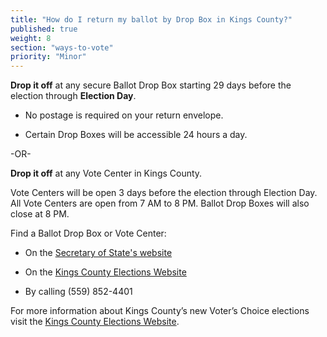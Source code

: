 ```yaml
---
title: "How do I return my ballot by Drop Box in Kings County?"
published: true
weight: 8
section: "ways-to-vote"
priority: "Minor"
---
```


**Drop it off** at any secure Ballot Drop Box starting 29 days before the election through **Election Day**.

- No postage is required on your return envelope.  

- Certain Drop Boxes will be accessible 24 hours a day.        

-OR-

**Drop it off** at any Vote Center in Kings County.   

Vote Centers will be open 3 days before the election through Election Day. All Vote Centers are open from 7 AM to 8 PM. Ballot Drop Boxes will also close at 8 PM. 

Find a Ballot Drop Box or Vote Center: 

- On the [Secretary of State's website](https://caearlyvoting.sos.ca.gov/) 

- On the [Kings County Elections Website](https://www.countyofkings.com/home/showpublisheddocument/28819)   

- By calling (559) 852-4401 

For more information about Kings County’s new Voter’s Choice elections visit the [Kings County Elections Website](https://www.countyofkings.com/departments/administration/elections). 
